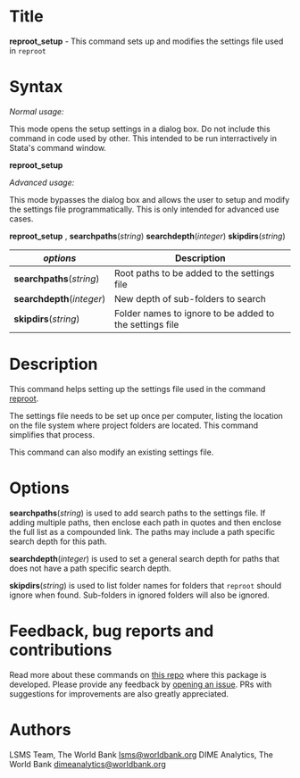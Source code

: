 # Title

__reproot_setup__ - This command sets up and modifies the settings file used in `reproot`

# Syntax

_Normal usage:_

This mode opens the setup settings in a dialog box.
Do not include this command in code used by other.
This intended to be run interractively in Stata's command window.

__reproot_setup__ 

_Advanced usage:_

This mode bypasses the dialog box and allows the user to 
setup and modify the settings file programmatically.
This is only intended for advanced use cases.

__reproot_setup__ , __searchpaths__(_string_) __searchdepth__(_integer_) __skipdirs__(_string_)

| _options_ | Description |
|-----------|-------------|
| __searchpaths__(_string_) | Root paths to be added to the settings file |
| __searchdepth__(_integer_) | New depth of sub-folders to search |
| __skipdirs__(_string_) | Folder names to ignore to be added to the settings file |

# Description

This command helps setting up the settings file used in the command
[reproot](https://worldbank.github.io/repkit/reference/reproot.html).

The settings file needs to be set up once per computer, listing the location on the file system where project folders are located. This command simplifies that process.

This command can also modify an existing settings file.

# Options

__searchpaths__(_string_) is used to add search paths to the settings file.
If adding multiple paths, then enclose each path in quotes and then enclose the full list as a compounded link.
The paths may include a path specific search depth for this path.

__searchdepth__(_integer_) is used to set a general search depth for paths that does not have a path specific search depth.

__skipdirs__(_string_) is used to list folder names for folders that `reproot` should ignore when found. Sub-folders in ignored folders will also be ignored.

# Feedback, bug reports and contributions

Read more about these commands on [this repo](https://github.com/worldbank/repkit) where this package is developed. Please provide any feedback by [opening an issue](https://github.com/worldbank/repkit/issues). PRs with suggestions for improvements are also greatly appreciated.

# Authors

LSMS Team, The World Bank lsms@worldbank.org
DIME Analytics, The World Bank dimeanalytics@worldbank.org

